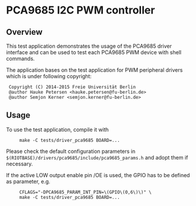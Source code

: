 # PCA9685 I2C PWM controller

## Overview

This test application demonstrates the usage of the PCA9685 driver interface
and can be used to test each PCA9685 PWM device with shell commands.

The application bases on the test application for PWM peripheral drivers
which is under following copyright:

     Copyright (C) 2014-2015 Freie Universität Berlin
     @author Hauke Petersen <hauke.petersen@fu-berlin.de>
     @author Semjon Kerner <semjon.kerner@fu-berlin.de>

## Usage

To use the test application, compile it with
```
     make -C tests/driver_pca9685 BOARD=...
```
Please check the default configuration parameters in
`$(RIOTBASE)/drivers/pca9685/include/pca9685_params.h` and adopt them
if necessary.

If the active LOW output enable pin /OE is used, the GPIO has to be defined
as parameter, e.g.
```
     CFLAGS="-DPCA9685_PARAM_INT_PIN=\(GPIO\(0,6\)\)" \
     make -C tests/driver_pca9685 BOARD=...
```
